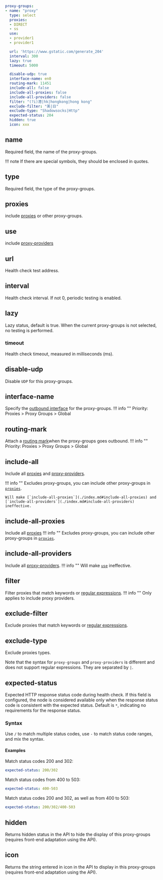 ```{.yaml linenums="1"}
proxy-groups:
- name: "proxy"
  type: select
  proxies:
  - DIRECT
  - ss
  use:
  - provider1
  - provider1

  url: 'https://www.gstatic.com/generate_204'
  interval: 300
  lazy: true
  timeout: 5000

  disable-udp: true
  interface-name: en0
  routing-mark: 11451
  include-all: false
  include-all-proxies: false
  include-all-providers: false
  filter: "(?i)港|hk|hongkong|hong kong"
  exclude-filter: "美|日"
  exclude-type: "Shadowsocks|Http"
  expected-status: 204
  hidden: true
  icon: xxx
```

## name

Required field, the name of the proxy-groups.

!!! note
    If there are special symbols, they should be enclosed in quotes.

## type

Required field, the type of the proxy-groups.

## proxies

include [proxies](../proxies/index.md) or other proxy-groups.

## use

include [proxy-providers](../proxy-providers/index.md)

## url

Health check test address.

## interval

Health check interval. If not 0, periodic testing is enabled.

## lazy

Lazy status, default is true. When the current proxy-groups is not selected, no testing is performed.

### timeout

Health check timeout, measured in milliseconds (ms).

## disable-udp

Disable `UDP` for this proxy-groups.

## interface-name

Specify the [outbound interface](../general.md#_11) for the proxy-groups.
!!! info ""
    Priority: Proxies > Proxy Groups > Global

## routing-mark

Attach a [routing mark](../general.md#_12)when the proxy-groups goes outbound.
!!! info ""
    Priority: Proxies > Proxy Groups > Global

## include-all

Include all [proxies](../proxies/index.md) and [proxy-providers](../proxy-providers/index.md).

!!! info ""
    Excludes proxy-groups, you can include other proxy-groups in [`proxies`](./index.md#proxies).

    Will make [`include-all-proxies`](./index.md#include-all-proxies) and [`include-all-providers`](./index.md#include-all-providers) ineffective.

## include-all-proxies

Include all [proxies](../proxies/index.md)
!!! info ""
    Excludes proxy-groups, you can include other proxy-groups in [`proxies`](./index.md#proxies).

## include-all-providers

Include all [proxy-providers](../proxy-providers/index.md).
!!! info ""
    Will make [`use`](./index.md#use) ineffective.

## filter

Filter proxies that match keywords or [regular expressions](https://github.com/ziishaned/learn-regex/blob/master/translations/README-cn.md).
!!! info ""
    Only applies to include proxy providers.

## exclude-filter

Exclude proxies that match keywords or [regular expressions](https://github.com/ziishaned/learn-regex/blob/master/translations/README-cn.md).

## exclude-type

Exclude proxies types.

Note that the syntax for `proxy-groups` and `proxy-providers` is different and does not support regular expressions. They are separated by `|`.

## expected-status

Expected HTTP response status code during health check. If this field is configured, the node is considered available only when the response status code is consistent with the expected status. Default is `*`, indicating no requirements for the response status.

### Syntax

Use `/` to match multiple status codes, use `-` to match status code ranges, and mix the syntax.

#### Examples

Match status codes 200 and 302:

```{.yaml linenums="1"}
expected-status: 200/302
```

Match status codes from 400 to 503:

```{.yaml linenums="1"}
expected-status: 400-503
```

Match status codes 200 and 302, as well as from 400 to 503:

```{.yaml linenums="1"}
expected-status: 200/302/400-503
```

## hidden

Returns hidden status in the API to hide the display of this proxy-groups (requires front-end adaptation using the API).

## icon

Returns the string entered in icon in the API to display in this proxy-groups (requires front-end adaptation using the API).
